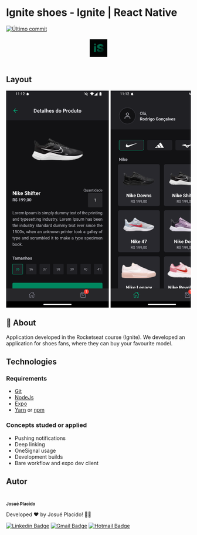 # Ignite shoes - Ignite | React Native

<a href="https://github.com/JosuePlacido/nlw-03/commits/master">
	<img alt="Último commit" src="https://img.shields.io/static/v1?label=last update&	message=20/07/2022&color=green&style=flat"/>
</a>

<span style="display: flex;">
 <img style="margin: 20px auto;" src="./assets/favicon.png"/>
</span>

## Layout

<span style="display: flex;align-items: flex-start; overflow-x: auto; gap: 5px;">
 <img width="280" src="./.github/screen.png"/>
 <img width="280" src="./.github/screen1.png"/>
 <img width="280" src="./.github/screen2.png"/>
 <img width="280" src="./.github/screen3.png"/>
 <img width="280" src="./.github/screen4.png"/>
</span>

## :page_with_curl: About <a id = "sobre"></a>

Application developed in the Rocketseat course (Ignite). We developed an application for shoes fans, where they can buy your favourite model.

## Technologies <a id="tecs"></a>

### Requirements

-   [Git](https://git-scm.com)
-   [NodeJs](https://nodejs.org/en/)
-   [Expo](https://expo.dev/)
-   [Yarn](https://yarnpkg.com/) or [npm](https://www.npmjs.com/)

### Concepts studed or applied

-   Pushing notifications
-   Deep linking
-   OneSignal usage
-   Development builds
-   Bare workflow and expo dev client

## Autor

<a alt="Linkedin" href="https://linkedin/in/josueplacido">
 <img style="border-radius: 50%;" src="https://github.com/josueplacido.png" width="100px;" alt=""/>
 <br />
 <sub><b>Josué Placido</b></sub></a>

Developed ❤️ by Josué Placido! 👋🏽

[![Linkedin Badge](https://img.shields.io/badge/-Josue%20Placido-blue?style=flat-square&logo=Linkedin&logoColor=white&link=https://www.linkedin.com/in/josueplacido/)](https://www.linkedin.com/in/josueplacido/)
[![Gmail Badge](https://img.shields.io/badge/-juplacido.jnr@gmail.com-c14438?style=flat-square&logo=Gmail&logoColor=white&link=mailto:juplacido.jnr@gmail.com)](mailto:juplacido.jnr@gmail.com)
[![Hotmail Badge](https://img.shields.io/badge/-ozzyplacidojunior@hotmail.com-blue?style=flat-square&logo=microsoft&link=mailto:ozzyplacidojunior@hotmail.com)](mailto:ozzyplacidojunior@hotmail.com)
